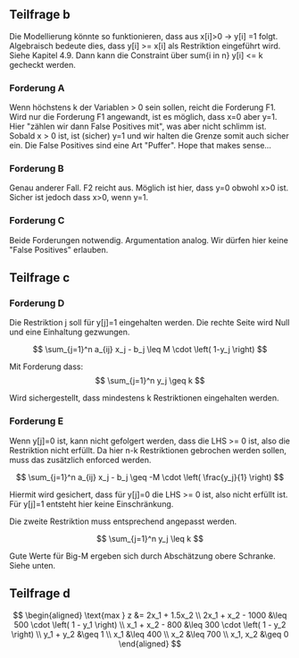 ## Teilfrage b
Die Modellierung könnte so funktionieren, dass aus x[i]>0 -> y[i] =1 folgt. Algebraisch bedeute dies, dass y[i] >= x[i] als Restriktion eingeführt wird. Siehe Kapitel 4.9. Dann kann die Constraint über sum{i in n} y[i] <= k gecheckt werden.
### Forderung A
Wenn höchstens k der Variablen > 0 sein sollen, reicht die Forderung F1. Wird nur die Forderung F1 angewandt, ist es möglich, dass x=0 aber y=1. Hier "zählen wir dann False Positives mit", 
was aber nicht schlimm ist. Sobald x > 0 ist, ist (sicher) y=1 und wir halten die Grenze somit auch sicher ein. Die False Positives sind eine Art "Puffer". Hope that makes sense...

### Forderung B
Genau anderer Fall. F2 reicht aus. Möglich ist hier, dass y=0 obwohl x>0 ist. Sicher ist jedoch dass x>0, wenn y=1. 

### Forderung C
Beide Forderungen notwendig. Argumentation analog. Wir dürfen hier keine "False Positives" erlauben.

## Teilfrage c
### Forderung D 
Die Restriktion j soll für y[j]=1 eingehalten werden. Die rechte Seite wird Null und eine Einhaltung gezwungen.

$$
\sum_{j=1}^n a_{ij} x_j - b_j \leq M \cdot \left( 1-y_j \right)
$$

Mit Forderung dass:
$$
\sum_{j=1}^n y_j \geq k 
$$

Wird sichergestellt, dass mindestens k Restriktionen eingehalten werden.

### Forderung E
Wenn y[j]=0 ist, kann nicht gefolgert werden, dass die LHS >= 0 ist, also die Restriktion nicht erfüllt. Da hier n-k Restriktionen gebrochen werden sollen, muss das zusätzlich enforced werden.

$$
\sum_{j=1}^n a_{ij} x_j - b_j \geq -M \cdot \left( \frac{y_j}{1} \right)
$$

Hiermit wird gesichert, dass für y[j]=0 die LHS >= 0 ist, also nicht erfüllt ist. Für y[j]=1 entsteht hier keine Einschränkung.

Die zweite Restriktion muss entsprechend angepasst werden.

$$
\sum_{j=1}^n y_j \leq k
$$

Gute Werte für Big-M ergeben sich durch Abschätzung obere Schranke. Siehe unten.
## Teilfrage d
$$
\begin{aligned}
\text{max } z &= 2x_1 + 1.5x_2 \\
2x_1 + x_2 - 1000 &\leq 500 \cdot \left( 1 - y_1 \right) \\
x_1 + x_2 - 800 &\leq 300 \cdot \left( 1 - y_2 \right) \\
y_1 + y_2 &\geq 1 \\
x_1 &\leq 400 \\
x_2 &\leq 700 \\
x_1, x_2 &\geq 0
\end{aligned}
$$

